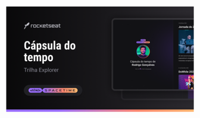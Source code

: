 <p align ="center">
  <img src=".github/preview.png" alt= "Demonstração do projeto" widh= "100%">
</p> 